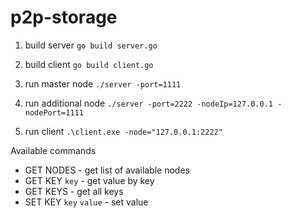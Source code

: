 # p2p-storage

1. build server `go build server.go`
2. build client `go build client.go`

3. run master node `./server -port=1111`
4. run additional node `./server -port=2222 -nodeIp=127.0.0.1 -nodePort=1111`
5. run client `.\client.exe -node="127.0.0.1:2222"`
   
Available commands
   
* GET NODES - get list of available nodes
* GET KEY `key` - get value by key
* GET KEYS - get all keys
* SET KEY `key` `value` - set value
